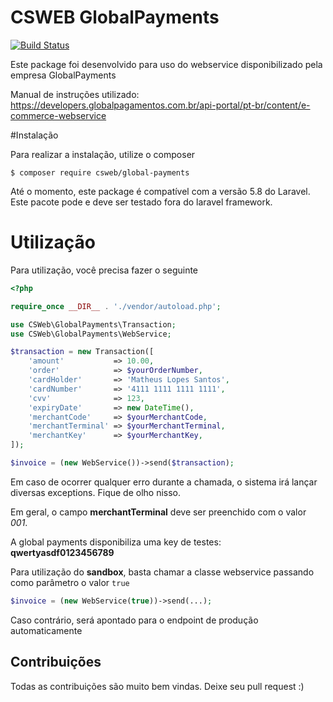 # CSWEB GlobalPayments

[![Build Status](https://travis-ci.org/ClubSystem-Softwares/global-payments.svg?branch=master)](https://travis-ci.org/ClubSystem-Softwares/global-payments)

Este package foi desenvolvido para uso do webservice
disponibilizado pela empresa GlobalPayments

Manual de instruções utilizado:
https://developers.globalpagamentos.com.br/api-portal/pt-br/content/e-commerce-webservice

#Instalação

Para realizar a instalação, utilize o composer

```shell
$ composer require csweb/global-payments
```

Até o momento, este package é compatível com a versão 5.8 do Laravel.
Este pacote pode e deve ser testado fora do laravel framework.

# Utilização

Para utilização, você precisa fazer o seguinte

```php
<?php

require_once __DIR__ . './vendor/autoload.php';

use CSWeb\GlobalPayments\Transaction;
use CSWeb\GlobalPayments\WebService;

$transaction = new Transaction([
    'amount'           => 10.00,
    'order'            => $yourOrderNumber,
    'cardHolder'       => 'Matheus Lopes Santos',
    'cardNumber'       => '4111 1111 1111 1111',
    'cvv'              => 123,
    'expiryDate'       => new DateTime(),
    'merchantCode'     => $yourMerchantCode,
    'merchantTerminal' => $yourMerchantTerminal,
    'merchantKey'      => $yourMerchantKey,
]);

$invoice = (new WebService())->send($transaction);
```

Em caso de ocorrer qualquer erro durante a chamada, o sistema irá
lançar diversas exceptions. Fique de olho nisso.

Em geral, o campo __merchantTerminal__ deve ser preenchido com o valor
*001*.

A global payments disponibiliza uma key de testes: __qwertyasdf0123456789__

Para utilização do __sandbox__, basta chamar a classe webservice
passando como parâmetro o valor `true`

```php
$invoice = (new WebService(true))->send(...);
```

Caso contrário, será apontado para o endpoint de produção automaticamente

## Contribuições

Todas as contribuições são muito bem vindas. Deixe seu pull request :)

